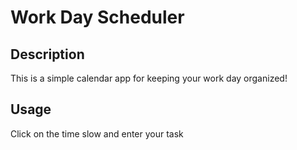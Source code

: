 # Work Day Scheduler

## Description

This is a simple calendar app for keeping your work day organized!

## Usage

Click on the time slow and enter your task


